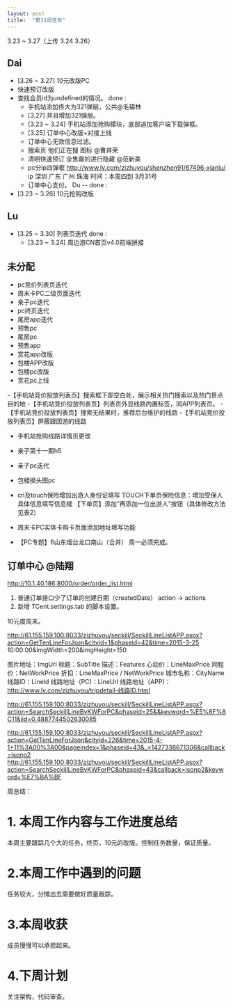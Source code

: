 ```yaml
---
layout: post
title:  "第11周任务"
---
```

3.23 ~ 3.27（上传 3.24 3.26）

Dai
---
- [3.26 ~ 3.27] 10元改版PC
- 快速预订改版
- 查找会员id为undefined的情况。
done :
  - 手机站添加佟大为321弹层，公共@毛韫林
  - [3.27] 并且增加321弹层。
  - [3.23 ~ 3.24] 手机站添加抢购模块，底部追加客户端下载弹框。
  - [3.25] 订单中心改版+对接上线
  - 订单中心无效信息过滤。
  - 搜索页 他们正在搜 图标 @曹井荣
  - 清明快速预订 全售罄的进行隐藏 @范新美
  - pc分ip四弹框 http://www.ly.com/zizhuyou/shenzhen91/67496-xianlu/
    ip  深圳 广东 广州  珠海  时间：本周四到 3月31号
  - 订单中心支付。
Du
--
done :
- [3.23 ~ 3.26] 10元抢购改版

Lu
--
- [3.25 ~ 3.30] 列表页迭代
done :
  - [3.23 ~ 3.24] 周边游CN首页v4.0前端拼接

未分配
------
  - pc竞价列表页迭代
  - 周末卡PC二级页面迭代
  - 亲子pc迭代
  - pc终页迭代
  - 尾房app迭代
  - 预售pc
  - 尾房pc
  - 预售app
  - 赏花app改版
  - 包楼APP改版
  - 包楼pc改版
  - 赏花pc上线

  -【手机站竞价投放列表页】搜索框下部空白处，展示相关热门搜索以及热门景点目的地
  -【手机站竞价投放列表页】列表页外显线路内置标签，同APP列表页。
  -【手机站竞价投放列表页】搜索无结果时，推荐后台维护的线路
  -【手机站竞价投放列表页】屏蔽跟团游的线路
  - 手机站抢购线路详情页更改
  - 亲子第十一期h5
  - 亲子pc迭代
  - 包楼换头图pc
  - cn及touch保险增加出游人身份证填写
    TOUCH下单页保险信息：增加受保人具体信息填写信息框
    【下单页】添加“再添加一位出游人”按钮（具体修改方法见表2）
  - 周末卡PC实体卡购卡页面添加地址填写功能

  - 【PC专题】6山东烟台龙口南山（合并） 周一必须完成。


订单中心 @陆翔
--------------
http://10.1.40.186:8000/order/order_list.html

1. 普通订单接口少了订单的创建日期（createdDate） action -> actions
2. 新增 TCent.settings.tab 的脚本设置。



10元度周末。

http://61.155.159.100:8033/zizhuyou/seckill/SeckillLineListAPP.aspx?action=GetTenLineForJson&cityid=1&phaseid=42&time=2015-3-25 10:00:00&imgWidth=200&imgHeight=150

图片地址：ImgUrl
标题：SubTitle
描述：Features
心动价：LineMaxPrice
同程价：NetWorkPrice
折扣：LineMaxPrice / NetWorkPrice
城市名称：CityName
线路ID：LineId
线路地址（PC)：LineUrl
线路地址（APP)：http://www.ly.com/zizhuyou/tripdetail-线路ID.html


http://61.155.159.100:8033/zizhuyou/seckill/SeckillLineListAPP.aspx?action=SearchSeckillLineByKWForPC&phaseid=25&&keyword=%E5%8F%8C11&iid=0.4887744502630085


http://61.155.159.100:8033/zizhuyou/seckill/SeckillLineListAPP.aspx?action=GetTenLineForJson&cityid=226&time=2015-4-1+11%3A00%3A00&pageindex=1&phaseid=43&_=1427338671306&callback=jsonp2
http://61.155.159.100:8033/zizhuyou/seckill/SeckillLineListAPP.aspx?action=SearchSeckillLineByKWForPC&phaseid=43&callback=jsonp2&keyword=%E7%BA%BF


周总结：

# 1. 本周工作内容与工作进度总结

本周主要跟踪几个大的任务，终页，10元的改版。控制任务数量，保证质量。

# 2.本周工作中遇到的问题

任务较大，分摊出去需要做好质量跟踪。

# 3.本周收获

成员慢慢可以承担起来。

# 4.下周计划

关注架构，代码审查。
